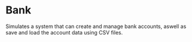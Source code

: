 # Bank
Simulates a system that can create and manage bank accounts, aswell as save and load the account data using CSV files.